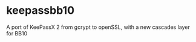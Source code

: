 keepassbb10
===========

A port of KeePassX 2 from gcrypt to openSSL, with a new cascades layer for BB10